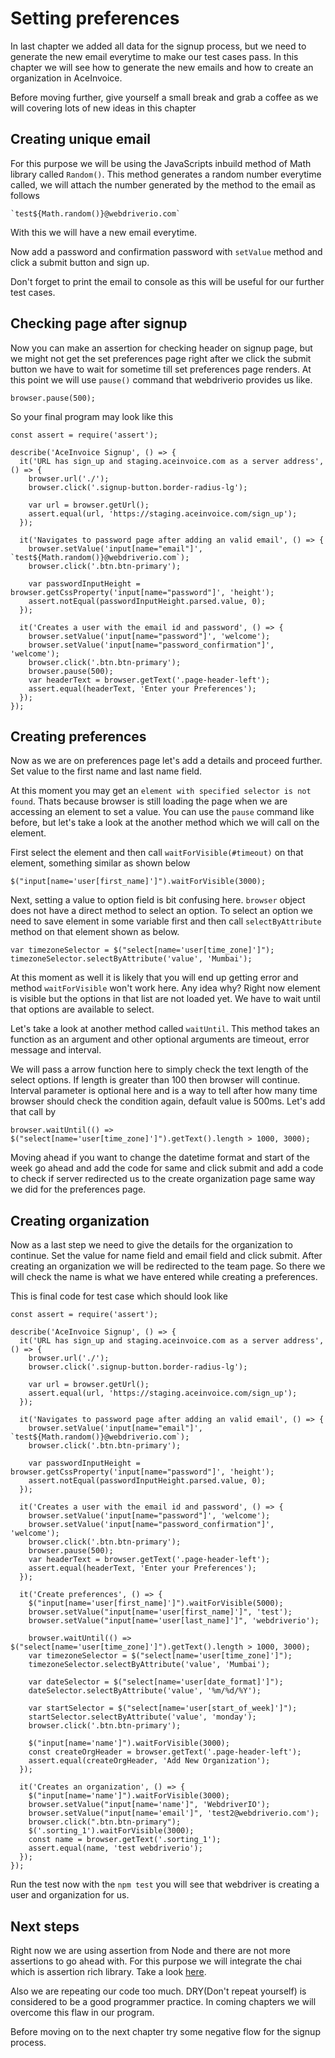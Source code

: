 # Setting preferences

In last chapter we added all data for the signup process, but we need to generate the new email everytime to make our test cases pass. In this chapter we will see how to generate the new emails and how to create an organization in AceInvoice.

Before moving further, give yourself a small break and grab a coffee as we will covering lots of new ideas in this chapter

## Creating unique email

For this purpose we will be using the JavaScripts inbuild method of Math library called `Random()`. This method generates a random number everytime called, we will attach the number generated by the method to the email as follows

```
`test${Math.random()}@webdriverio.com`
```

With this we will have a new email everytime.

Now add a password and confirmation password with `setValue` method and click a submit button and sign up.

Don't forget to print the email to console as this will be useful for our further test cases.

## Checking page after signup

Now you can make an assertion for checking header on signup page, but we might not get the set preferences page right after we click the submit button we have to wait for sometime till set preferences page renders.
At this point we will use `pause()` command that webdriverio provides us like.

```
browser.pause(500);
```

So your final program may look like this

```
const assert = require('assert');

describe('AceInvoice Signup', () => {
  it('URL has sign_up and staging.aceinvoice.com as a server address', () => {
    browser.url('./');
    browser.click('.signup-button.border-radius-lg');

    var url = browser.getUrl();
    assert.equal(url, 'https://staging.aceinvoice.com/sign_up');
  });

  it('Navigates to password page after adding an valid email', () => {
    browser.setValue('input[name="email"]', `test${Math.random()}@webdriverio.com`);
    browser.click('.btn.btn-primary');

    var passwordInputHeight = browser.getCssProperty('input[name="password"]', 'height');
    assert.notEqual(passwordInputHeight.parsed.value, 0);
  });

  it('Creates a user with the email id and password', () => {
    browser.setValue('input[name="password"]', 'welcome');
    browser.setValue('input[name="password_confirmation"]', 'welcome');
    browser.click('.btn.btn-primary');
    browser.pause(500);
    var headerText = browser.getText('.page-header-left');
    assert.equal(headerText, 'Enter your Preferences');
  });
});
```

## Creating preferences

Now as we are on preferences page let's add a details and proceed further. Set value to the first name and last name field.

At this moment you may get an `element with specified selector is not found`. Thats because browser is still loading the page when we are accessing an element to set a value. You can use the `pause` command like before, but let's take a look at the another method which we will call on the element.

First select the element and then call `waitForVisible(#timeout)` on that element, something similar as shown below

```
$("input[name='user[first_name]']").waitForVisible(3000);
```

Next, setting a value to option field is bit confusing here. `browser` object does not have a direct method to select an option. To select an option we need to save element in some variable first and then call `selectByAttribute` method on that element shown as below.

```
var timezoneSelector = $("select[name='user[time_zone]']");
timezoneSelector.selectByAttribute('value', 'Mumbai');
```

At this moment as well it is likely that you will end up getting error and method `waitForVisible` won't work here. Any idea why? Right now element is visible but the options in that list are not loaded yet. We have to wait until that options are available to select.

Let's take a look at another method called `waitUntil`. This method takes an function as an argument and other optional arguments are timeout, error message and interval.

We will pass a arrow function here to simply check the text length of the select options. If length is greater than 100 then browser will continue. Interval parameter is optional here and is a way to tell after how many time browser should check the condition again, default value is 500ms. Let's add that call by

```
browser.waitUntil(() => $("select[name='user[time_zone]']").getText().length > 1000, 3000);
```

Moving ahead if you want to change the datetime format and start of the week go ahead and add the code for same and click submit and add a code to check if server redirected us to the create organization page same way we did for the preferences page.

## Creating organization

Now as a last step we need to give the details for the organization to continue. Set the value for name field and email field and click submit. After creating an organization we will be redirected to the team page. So there we will check the name is what we have entered while creating a preferences.

This is final code for test case which should look like

```
const assert = require('assert');

describe('AceInvoice Signup', () => {
  it('URL has sign_up and staging.aceinvoice.com as a server address', () => {
    browser.url('./');
    browser.click('.signup-button.border-radius-lg');

    var url = browser.getUrl();
    assert.equal(url, 'https://staging.aceinvoice.com/sign_up');
  });

  it('Navigates to password page after adding an valid email', () => {
    browser.setValue('input[name="email"]', `test${Math.random()}@webdriverio.com`);
    browser.click('.btn.btn-primary');

    var passwordInputHeight = browser.getCssProperty('input[name="password"]', 'height');
    assert.notEqual(passwordInputHeight.parsed.value, 0);
  });

  it('Creates a user with the email id and password', () => {
    browser.setValue('input[name="password"]', 'welcome');
    browser.setValue('input[name="password_confirmation"]', 'welcome');
    browser.click('.btn.btn-primary');
    browser.pause(500);
    var headerText = browser.getText('.page-header-left');
    assert.equal(headerText, 'Enter your Preferences');
  });

  it('Create preferences', () => {
    $("input[name='user[first_name]']").waitForVisible(5000);
    browser.setValue("input[name='user[first_name]']", 'test');
    browser.setValue("input[name='user[last_name]']", 'webdriverio');

    browser.waitUntil(() => $("select[name='user[time_zone]']").getText().length > 1000, 3000);
    var timezoneSelector = $("select[name='user[time_zone]']");
    timezoneSelector.selectByAttribute('value', 'Mumbai');

    var dateSelector = $("select[name='user[date_format]']");
    dateSelector.selectByAttribute('value', '%m/%d/%Y');

    var startSelector = $("select[name='user[start_of_week]']");
    startSelector.selectByAttribute('value', 'monday');
    browser.click('.btn.btn-primary');

    $("input[name='name']").waitForVisible(3000);
    const createOrgHeader = browser.getText('.page-header-left');
    assert.equal(createOrgHeader, 'Add New Organization');
  });

  it('Creates an organization', () => {
    $("input[name='name']").waitForVisible(3000);
    browser.setValue("input[name='name']", 'WebdriverIO');
    browser.setValue("input[name='email']", 'test2@webdriverio.com');
    browser.click(".btn.btn-primary");
    $('.sorting_1').waitForVisible(3000);
    const name = browser.getText('.sorting_1');
    assert.equal(name, 'test webdriverio');
  });
});
```

Run the test now with the `npm test` you will see that webdriver is creating a user and organization for us.

## Next steps

Right now we are using assertion from Node and there are not more assertions to go ahead with. For this purpose we will integrate the chai which is assertion rich library. Take a look [here](https://www.chaijs.com/).

Also we are repeating our code too much. DRY(Don't repeat yourself) is considered to be a good programmer practice. In coming chapters we will overcome this flaw in our program.

Before moving on to the next chapter try some negative flow for the signup process.
